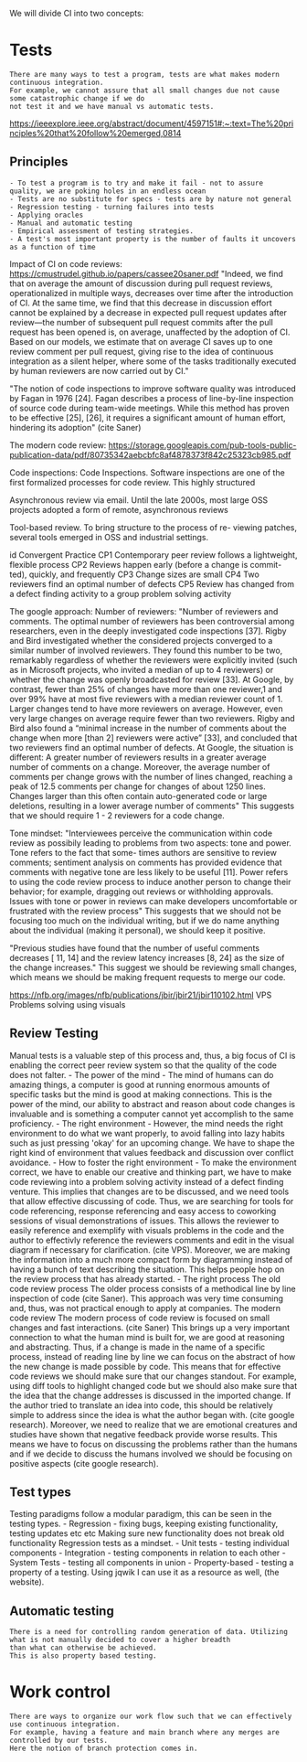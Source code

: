 We will divide CI into two concepts:

# Tests
    There are many ways to test a program, tests are what makes modern continuous integration.
    For example, we cannot assure that all small changes due not cause some catastrophic change if we do
    not test it and we have manual vs automatic tests.

https://ieeexplore.ieee.org/abstract/document/4597151#:~:text=The%20principles%20that%20follow%20emerged,0814

## Principles
    - To test a program is to try and make it fail - not to assure quality, we are poking holes in an endless ocean
    - Tests are no substitute for specs - tests are by nature not general
    - Regression testing - turning failures into tests
    - Applying oracles
    - Manual and automatic testing
    - Empirical assessment of testing strategies.
    - A test's most important property is the number of faults it uncovers as a function of time

Impact of CI on code reviews:
https://cmustrudel.github.io/papers/cassee20saner.pdf
"Indeed, we find that on average the amount of discussion
during pull request reviews, operationalized in multiple ways,
decreases over time after the introduction of CI. At the same
time, we find that this decrease in discussion effort cannot be
explained by a decrease in expected pull request updates after
review—the number of subsequent pull request commits after
the pull request has been opened is, on average, unaffected
by the adoption of CI. Based on our models, we estimate
that on average CI saves up to one review comment per pull
request, giving rise to the idea of continuous integration as a
silent helper, where some of the tasks traditionally executed
by human reviewers are now carried out by CI."

"The notion of code inspections to improve
software quality was introduced by Fagan in 1976 [24]. Fagan
describes a process of line-by-line inspection of source code
during team-wide meetings. While this method has proven
to be effective [25], [26], it requires a significant amount of
human effort, hindering its adoption" (cite Saner)

The modern code review:
https://storage.googleapis.com/pub-tools-public-publication-data/pdf/80735342aebcbfc8af4878373f842c25323cb985.pdf

Code inspections:
Code Inspections. Software inspections are one of the first
formalized processes for code review. This highly structured

Asynchronous review via email. Until the late 2000s, most
large OSS projects adopted a form of remote, asynchronous
reviews

Tool-based review. To bring structure to the process of re-
viewing patches, several tools emerged in OSS and industrial
settings.

id Convergent Practice
CP1 Contemporary peer review follows a lightweight,
flexible process
CP2 Reviews happen early (before a change is commit-
ted), quickly, and frequently
CP3 Change sizes are small
CP4 Two reviewers find an optimal number of defects
CP5 Review has changed from a defect finding activity
to a group problem solving activity

The google approach:
Number of reviewers:
"Number of reviewers and comments. The optimal number
of reviewers has been controversial among researchers, even in
the deeply investigated code inspections [37]. Rigby and Bird
investigated whether the considered projects converged to a
similar number of involved reviewers. They found this number
to be two, remarkably regardless of whether the reviewers
were explicitly invited (such as in Microsoft projects, who
invited a median of up to 4 reviewers) or whether the change
was openly broadcasted for review [33].
At Google, by contrast, fewer than 25% of changes have more
than one reviewer,1 and over 99% have at most five reviewers
with a median reviewer count of 1. Larger changes tend to
have more reviewers on average. However, even very large
changes on average require fewer than two reviewers.
Rigby and Bird also found a “minimal increase in the number
of comments about the change when more [than 2] reviewers
were active” [33], and concluded that two reviewers find
an optimal number of defects. At Google, the situation is
different: A greater number of reviewers results in a greater
average number of comments on a change. Moreover, the
average number of comments per change grows with the
number of lines changed, reaching a peak of 12.5 comments
per change for changes of about 1250 lines. Changes larger
than this often contain auto-generated code or large deletions,
resulting in a lower average number of comments"
This suggests that we should require 1 - 2 reviewers for a code change.

Tone mindset:
"Interviewees perceive the communication
within code review as possibily leading to problems from two
aspects: tone and power. Tone refers to the fact that some-
times authors are sensitive to review comments; sentiment
analysis on comments has provided evidence that comments
with negative tone are less likely to be useful [11]. Power
refers to using the code review process to induce another
person to change their behavior; for example, dragging out
reviews or withholding approvals. Issues with tone or power
in reviews can make developers uncomfortable or frustrated
with the review process"
This suggests that we should not be focusing too much on the individual writing, but if we
do name anything about the individual (making it personal), we should keep it positive.

"Previous studies have found that the number of
useful comments decreases [ 11, 14] and the review latency
increases [8, 24] as the size of the change increases."
This suggest we should be reviewing small changes, which means we should be making frequent requests to merge
our code.

https://nfb.org/images/nfb/publications/jbir/jbir21/jbir110102.html
VPS Problems solving using visuals

## Review Testing
Manual tests is a valuable step of this process and, thus, a big focus of CI is enabling the
correct peer review system so that the quality of the code does not falter.
    - The power of the mind
        - The mind of humans can do amazing things, a computer is good at running enormous amounts of
            specific tasks but the mind is good at making connections. This is the power of the mind, our ability
            to abstract and reason about code changes is invaluable and is something a computer cannot yet accomplish to the same proficiency.
    - The right environment
        - However, the mind needs the right environment to do what we want properly, to avoid falling into
            lazy habits such as just pressing 'okay' for an upcoming change. We have to shape the right kind of
            environment that values feedback and discussion over conflict avoidance.
    - How to foster the right environment
        - To make the environment correct, we have to enable our creative and thinking part, we have
            to make code reviewing into a problem solving activity instead of a defect finding venture.
            This implies that changes are to be discussed, and we need tools that allow effective discussing of code. Thus, we are searching for tools for code referencing, response referencing and easy access to coworking sessions of visual demonstrations of issues. This allows the reviewer to easily reference and exemplify with visuals problems in the code and the author to effectivly reference the reviewers comments and edit in the visual diagram if necessary for clarification.  (cite VPS). Moreover, we are making the information into a much more compact form by diagramming instead of having a bunch of text describing the situation. This helps people hop on the review process that has already started.
    - The right process
        The old code review process
            The older process consists of a methodical line by line inspection of code (cite Saner). This approach
            was very time consuming and, thus, was not practical enough to apply at companies.
        The modern code review
            The modern process of code review is focused on small changes and fast interactions. (cite Saner) This brings up a very important connection to what the human mind is built for, we are good at reasoning and abstracting. Thus, if a change is made in the name of a specific process, instead of reading line by line we can focus on the abstract of how the new change is made possible by code. This means that for effective code reviews we should make sure that our changes standout. For example, using diff tools to highlight changed code but we should also make sure that the idea that the change addresses is discussed in the imported change. If the author tried to translate an idea into code, this should be relatively simple to address since the idea is what the author began with. (cite google research).
            Moreover, we need to realize that we are emotional creatures and studies have shown that negative feedback provide worse results. This means we have to focus on discussing the problems rather than the humans and if we decide to discuss the humans involved we should be focusing on positive aspects (cite google research).


## Test types
Testing paradigms follow a modular paradigm, this can be seen in the testing types.
    - Regression - fixing bugs, keeping existing functionality, testing updates etc etc
        Making sure new functionality does not break old functionality
        Regression tests as a mindset.
    - Unit tests - testing individual components
    - Integration - testing components in relation to each other
    - System Tests - testing all components in union
    - Property-based - testing a property of a testing. Using jqwik I can use it as a resource as well, (the website).

## Automatic testing
    There is a need for controlling random generation of data. Utilizing what is not manually decided to cover a higher breadth
    than what can otherwise be achieved.
    This is also property based testing.

# Work control
    There are ways to organize our work flow such that we can effectively use continuous integration.
    For example, having a feature and main branch where any merges are controlled by our tests.
    Here the notion of branch protection comes in.